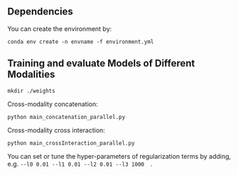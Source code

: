 ## Dependencies
You can create the environment by:
```
conda env create -n envname -f environment.yml
```

## Training and evaluate Models of Different Modalities
```
mkdir ./weights
```

Cross-modality concatenation:
```
python main_concatenation_parallel.py
```

Cross-modality cross interaction:
```
python main_crossInteraction_parallel.py
```

You can set or tune the hyper-parameters of regularization terms by adding, e.g. ```--l0 0.01 --l1 0.01 --l2 0.01 --l3 1000  ```.

